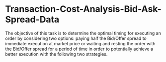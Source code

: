 # Transaction-Cost-Analysis-Bid-Ask-Spread-Data
The objective of this task is to determine the optimal timing for executing an order by considering two options: paying half the Bid/Offer spread to immediate execution at market price or waiting and resting the order with the Bid/Offer spread for a period of time in order to potentially achieve a better execution with the following two strategies.
